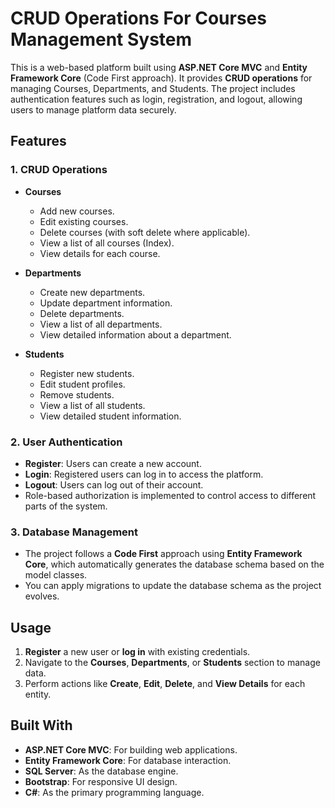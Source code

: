 
# CRUD Operations For Courses Management System

This is a web-based platform built using **ASP.NET Core MVC** and **Entity Framework Core** (Code First approach). It provides **CRUD operations** for managing Courses, Departments, and Students. The project includes authentication features such as login, registration, and logout, allowing users to manage platform data securely.

## Features

### 1. CRUD Operations
- **Courses**
  - Add new courses.
  - Edit existing courses.
  - Delete courses (with soft delete where applicable).
  - View a list of all courses (Index).
  - View details for each course.

- **Departments**
  - Create new departments.
  - Update department information.
  - Delete departments.
  - View a list of all departments.
  - View detailed information about a department.

- **Students**
  - Register new students.
  - Edit student profiles.
  - Remove students.
  - View a list of all students.
  - View detailed student information.

### 2. User Authentication
- **Register**: Users can create a new account.
- **Login**: Registered users can log in to access the platform.
- **Logout**: Users can log out of their account.
- Role-based authorization is implemented to control access to different parts of the system.

### 3. Database Management
- The project follows a **Code First** approach using **Entity Framework Core**, which automatically generates the database schema based on the model classes.
- You can apply migrations to update the database schema as the project evolves.


## Usage

1. **Register** a new user or **log in** with existing credentials.
2. Navigate to the **Courses**, **Departments**, or **Students** section to manage data.
3. Perform actions like **Create**, **Edit**, **Delete**, and **View Details** for each entity.

## Built With

- **ASP.NET Core MVC**: For building web applications.
- **Entity Framework Core**: For database interaction.
- **SQL Server**: As the database engine.
- **Bootstrap**: For responsive UI design.
- **C#**: As the primary programming language.



